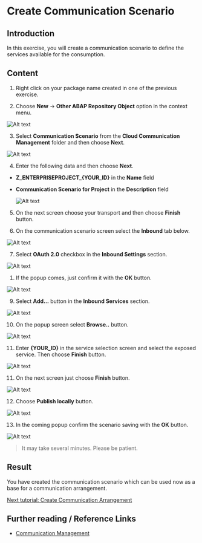 # Create Communication Scenario

## Introduction 

In this exercise, you will create a communication scenario to define the services available for the consumption.

## Content

1. Right click on your package name created in one of the previous exercise.

2. Choose **New** &rarr; **Other ABAP Repository Object** option in the context menu.

  ![Alt text](img/0120-other-abap-repository-object.png) 

3. Select **Communication Scenario** from the **Cloud Communication Management** folder and then choose **Next**.

  ![Alt text](img/0270-new-communication-scenario.png) 

4. Enter the following data and then choose **Next**. 
- **Z_ENTERPRISEPROJECT_{YOUR_ID}** in the **Name** field
- **Communication Scenario for Project** in the **Description** field

  ![Alt text](img/0280-communication-scenario-details.png)

5. On the next screen choose your transport and then choose **Finish** button.

6. On the communication scenario screen select the **Inbound** tab below.

  ![Alt text](img/0290-scenario-inbound-tab.png) 

7. Select **OAuth 2.0** checkbox in the **Inbound Settings** section.
 
  ![Alt text](img/0295-set-oauth-checkbox.png)

1. If the popup comes, just confirm it with the **OK** button.

  ![Alt text](img/0310-skip-oauth-notification.png) 

9. Select **Add...** button in the **Inbound Services** section.

  ![Alt text](img/0315-add-service.png) 

10. On the popup screen select **Browse..** button.

  ![Alt text](img/0318-browse-services-button.png)

11. Enter **{YOUR_ID}** in the service selection screen and select the exposed service. Then choose **Finish** button.

  ![Alt text](img/0320-select-inbound-service.png) 

11. On the next screen just choose **Finish** button.

  ![Alt text](img/0330-confirm-inbound-service.png)

12. Choose **Publish locally** button.  

  ![Alt text](img/0340-publish-scenario.png)

13. In the coming popup confirm the scenario saving with the **OK** button. 

  ![Alt text](img/0350-save-scenario.png)

> It may take several minutes. Please be patient.

## Result

You have created the communication scenario which can be used now as a base for a communication arrangement.

[Next tutorial: Create Communication Arrangement](./arrangement.md)

## Further reading / Reference Links

- [Communication Management](https://help.sap.com/docs/SAP_S4HANA_CLOUD/0f69f8fb28ac4bf48d2b57b9637e81fa/2e84a10c430645a88bdbfaaa23ac9ff7.html)
